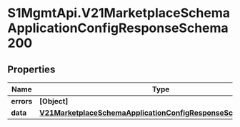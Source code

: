 # S1MgmtApi.V21MarketplaceSchemaApplicationConfigResponseSchema200

## Properties
Name | Type | Description | Notes
------------ | ------------- | ------------- | -------------
**errors** | **[Object]** | Errors | [optional] 
**data** | [**V21MarketplaceSchemaApplicationConfigResponseSchema200Data**](V21MarketplaceSchemaApplicationConfigResponseSchema200Data.md) |  | [optional] 


